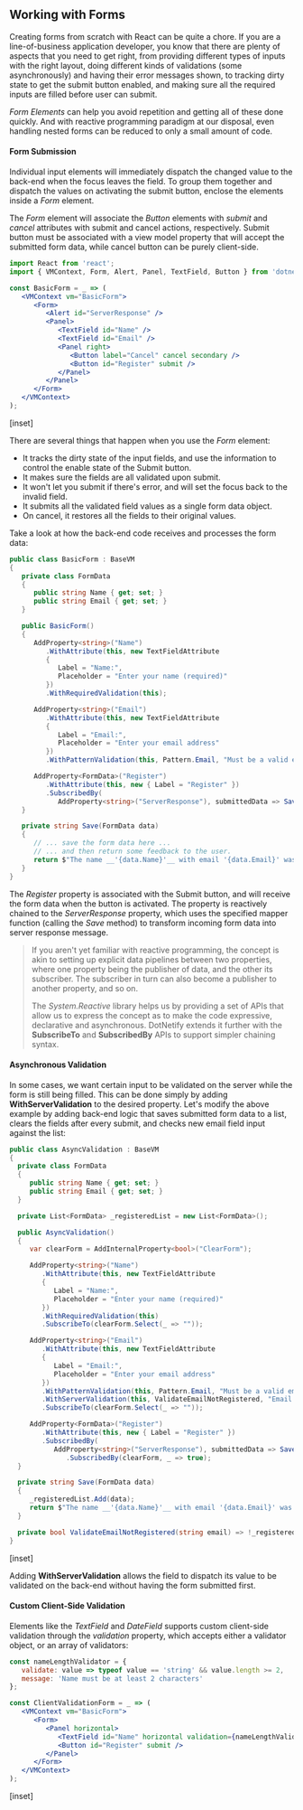 ﻿## Working with Forms

Creating forms from scratch with React can be quite a chore. If you are a line-of-business application developer, you know that there are plenty of aspects that you need to get right, from providing different types of inputs with the right layout, doing different kinds of validations (some asynchronously) and having their error messages shown, to tracking dirty state to get the submit button enabled, and making sure all the required inputs are filled before user can submit. 

_Form Elements_ can help you avoid repetition and getting all of these done quickly. And with reactive programming paradigm at our disposal, even handling nested forms can be reduced to only a small amount of code.

#### Form Submission

Individual input elements will immediately dispatch the changed value to the back-end when the focus leaves the field.  To group them together and dispatch the values on activating the submit button, enclose the elements inside a _Form_ element.

The _Form_ element will associate the _Button_ elements with _submit_ and _cancel_ attributes with submit and cancel actions, respectively.  Submit button must be associated with a view model property that will accept the submitted form data, while cancel button can be purely client-side.  

```jsx
import React from 'react';
import { VMContext, Form, Alert, Panel, TextField, Button } from 'dotnetify-elements';

const BasicForm = _ => (
   <VMContext vm="BasicForm">
      <Form>
         <Alert id="ServerResponse" />
         <Panel>
            <TextField id="Name" />
            <TextField id="Email" />
            <Panel right>
               <Button label="Cancel" cancel secondary />
               <Button id="Register" submit />
            </Panel>
         </Panel>
      </Form>
   </VMContext>
);
```

[inset]
<br/>

There are several things that happen when you use the _Form_ element:
- It tracks the dirty state of the input fields, and use the information to control the enable state of the Submit button.
- It makes sure the fields are all validated upon submit.
- It won't let you submit if there's error, and will set the focus back to the invalid field.
- It submits all the validated field values as a single form data object.
- On cancel, it restores all the fields to their original values.

Take a look at how the back-end code receives and processes the form data:

```csharp
public class BasicForm : BaseVM
{
   private class FormData
   {
      public string Name { get; set; }
      public string Email { get; set; }
   }

   public BasicForm()
   {
      AddProperty<string>("Name")
         .WithAttribute(this, new TextFieldAttribute
         {
            Label = "Name:", 
            Placeholder = "Enter your name (required)"
         })
         .WithRequiredValidation(this);

      AddProperty<string>("Email")
         .WithAttribute(this, new TextFieldAttribute
         { 
            Label = "Email:", 
            Placeholder = "Enter your email address" 
         })
         .WithPatternValidation(this, Pattern.Email, "Must be a valid email address.");

      AddProperty<FormData>("Register")
         .WithAttribute(this, new { Label = "Register" })
         .SubscribedBy(
            AddProperty<string>("ServerResponse"), submittedData => Save(submittedData));
   }

   private string Save(FormData data) 
   {
      // ... save the form data here ... 
      // ... and then return some feedback to the user.
      return $"The name __'{data.Name}'__ with email '{data.Email}' was registered.";
   } 
}
```

The _Register_ property is associated with the Submit button, and will receive the form data when the button is activated. The property is reactively chained to the _ServerResponse_ property, which uses the specified mapper function (calling the _Save_ method) to transform incoming form data into server response message.  

> If you aren't yet familiar with reactive programming, the concept is akin to setting up explicit data pipelines between two properties, where one property being the publisher of data, and the other its subscriber.  The subscriber in turn can also become a publisher to another property, and so on. 
>
> The _System.Reactive_ library helps us by providing a set of APIs that allow us to express the concept as  to make the code expressive, declarative and asynchronous.  DotNetify extends it further with the __SubscribeTo__ and __SubscribedBy__ APIs to support simpler chaining syntax.

#### Asynchronous Validation

In some cases, we want certain input to be validated on the server while the form is still being filled.  This can be done simply by adding __WithServerValidation__ to the desired property.  Let's modify the above example by adding back-end logic that saves submitted form data to a list, clears the fields after every submit, and checks new email field input against the list:

 ```csharp
public class AsyncValidation : BaseVM
{
   private class FormData
   {
      public string Name { get; set; }
      public string Email { get; set; }
   }

   private List<FormData> _registeredList = new List<FormData>();

   public AsyncValidation()
   {
      var clearForm = AddInternalProperty<bool>("ClearForm");

      AddProperty<string>("Name")
         .WithAttribute(this, new TextFieldAttribute
         {
            Label = "Name:",
            Placeholder = "Enter your name (required)"
         })
         .WithRequiredValidation(this)
         .SubscribeTo(clearForm.Select(_ => ""));

      AddProperty<string>("Email")
         .WithAttribute(this, new TextFieldAttribute
         { 
            Label = "Email:", 
            Placeholder = "Enter your email address" 
         })
         .WithPatternValidation(this, Pattern.Email, "Must be a valid email address.")
         .WithServerValidation(this, ValidateEmailNotRegistered, "Email already registered")
         .SubscribeTo(clearForm.Select(_ => ""));

      AddProperty<FormData>("Register")
         .WithAttribute(this, new { Label = "Register" })
         .SubscribedBy(
            AddProperty<string>("ServerResponse"), submittedData => Save(submittedData))
               .SubscribedBy(clearForm, _ => true);        
   }

   private string Save(FormData data) 
   {
      _registeredList.Add(data);
      return $"The name __'{data.Name}'__ with email '{data.Email}' was registered.";
   } 

   private bool ValidateEmailNotRegistered(string email) => !_registeredList.Any(x => x.Email == email);
}
 ```

[inset]
<br/>

Adding __WithServerValidation__ allows the field to dispatch its value to be validated on the back-end without having the form submitted first. 

#### Custom Client-Side Validation

Elements like the _TextField_ and _DateField_ supports custom client-side validation through the _validation_ property, which accepts either a validator object, or an array of validators:

```jsx
const nameLengthValidator = {
   validate: value => typeof value == 'string' && value.length >= 2,
   message: 'Name must be at least 2 characters'
};

const ClientValidationForm = _ => (
   <VMContext vm="BasicForm">
      <Form>
         <Panel horizontal>
            <TextField id="Name" horizontal validation={nameLengthValidator} />
            <Button id="Register" submit />
         </Panel>
      </Form>
   </VMContext>
);
```

[inset]





